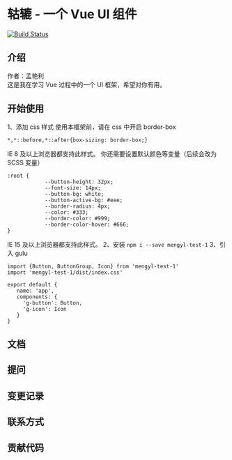 # 轱辘 - 一个 Vue UI 组件

[![Build Status](https://travis-ci.org/myl2017/gulu.svg?branch=master)](https://travis-ci.org/myl2017/gulu)

## 介绍
作者：孟艳利  
这是我在学习 Vue 过程中的一个 UI 框架，希望对你有用。

## 开始使用
1、添加 css 样式
   使用本框架前，请在 css 中开启 border-box
   
  ```
  *,*::before,*::after{box-sizing: border-box;}
  ```
  IE 8 及以上浏览器都支持此样式。
  你还需要设置默认颜色等变量（后续会改为 SCSS 变量）
  ```
  :root {
              --button-height: 32px;
              --font-size: 14px;
              --button-bg: white;
              --button-active-bg: #eee;
              --border-radius: 4px;
              --color: #333;
              --border-color: #999;
              --border-color-hover: #666;
  }
  ```
  IE 15 及以上浏览器都支持此样式。
2、安装
    ```
    npm i --save mengyl-test-1
    ```
3、引入 gulu
   ```
   import {Button, ButtonGroup, Icon} from 'mengyl-test-1'
   import 'mengyl-test-1/dist/index.css'
   
   export default {
      name: 'app',
      components: {
        'g-button': Button,
        'g-icon': Icon
      }
   }
   ```


## 文档

## 提问

## 变更记录

## 联系方式

## 贡献代码




